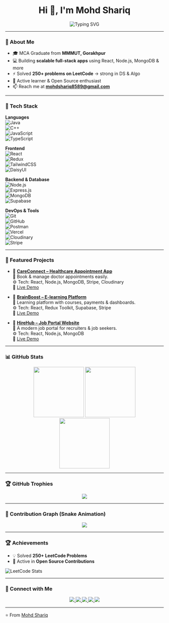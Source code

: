 <h1 align="center">Hi 👋, I'm Mohd Shariq</h1>

<p align="center">
  <img src="https://readme-typing-svg.herokuapp.com?font=Fira+Code&size=26&pause=500&color=00FFFF&center=true&vCenter=true&width=700&lines=Full+Stack+Developer;React+%26+Node.js+Specialist+⚛️;Passionate+Problem+Solver+⚡;Always+Exploring+New+Technologies+🚀;Focused+on+User+Experience+🎯" alt="Typing SVG" />
</p>

---

### 🧠 About Me  
- 🎓 MCA Graduate from **MMMUT, Gorakhpur**  
- 💻 Building **scalable full-stack apps** using React, Node.js, MongoDB & more  
- ⚡ Solved **250+ problems on LeetCode** → strong in DS & Algo  
- 🌱 Active learner & Open Source enthusiast  
- 📫 Reach me at **mohdshariq8589@gmail.com**

---

### 🚀 Tech Stack  

**Languages**  
![Java](https://img.shields.io/badge/Java-%23ED8B00?style=for-the-badge&logo=openjdk&logoColor=white)  
![C++](https://img.shields.io/badge/C++-%2300599C?style=for-the-badge&logo=c%2B%2B&logoColor=white)  
![JavaScript](https://img.shields.io/badge/JavaScript-%23F7DF1E?style=for-the-badge&logo=javascript&logoColor=black)  
![TypeScript](https://img.shields.io/badge/TypeScript-%23007ACC?style=for-the-badge&logo=typescript&logoColor=white)  

**Frontend**  
![React](https://img.shields.io/badge/React-%2361DAFB?style=for-the-badge&logo=react&logoColor=white)  
![Redux](https://img.shields.io/badge/Redux-%23764ABC?style=for-the-badge&logo=redux&logoColor=white)  
![TailwindCSS](https://img.shields.io/badge/TailwindCSS-%2306B6D4?style=for-the-badge&logo=tailwindcss&logoColor=white)  
![DaisyUI](https://img.shields.io/badge/DaisyUI-%23A855F7?style=for-the-badge&logo=daisyui&logoColor=white)  

**Backend & Database**  
![Node.js](https://img.shields.io/badge/Node.js-%23339933?style=for-the-badge&logo=node.js&logoColor=white)  
![Express.js](https://img.shields.io/badge/Express.js-%23000000?style=for-the-badge&logo=express&logoColor=white)  
![MongoDB](https://img.shields.io/badge/MongoDB-%2347A248?style=for-the-badge&logo=mongodb&logoColor=white)  
![Supabase](https://img.shields.io/badge/Supabase-%2300E396?style=for-the-badge&logo=supabase&logoColor=white)  

**DevOps & Tools**  
![Git](https://img.shields.io/badge/Git-%23F05032?style=for-the-badge&logo=git&logoColor=white)  
![GitHub](https://img.shields.io/badge/GitHub-%23181717?style=for-the-badge&logo=github&logoColor=white)  
![Postman](https://img.shields.io/badge/Postman-%23FF6C37?style=for-the-badge&logo=postman&logoColor=white)  
![Vercel](https://img.shields.io/badge/Vercel-%23000000?style=for-the-badge&logo=vercel&logoColor=white)  
![Cloudinary](https://img.shields.io/badge/Cloudinary-%2318BFA3?style=for-the-badge&logo=cloudinary&logoColor=white)  
![Stripe](https://img.shields.io/badge/Stripe-%230055FF?style=for-the-badge&logo=stripe&logoColor=white)  

---

### 📌 Featured Projects  

- 🔗 [**CareConnect – Healthcare Appointment App**](https://github.com/mohdshariq-8589/careconnect)  
  📌 Book & manage doctor appointments easily.  
  ⚙️ Tech: React, Node.js, MongoDB, Stripe, Cloudinary  
  🚀 [Live Demo](https://careconnect.vercel.app)  

- 🔗 [**BrainBoost – E-learning Platform**](https://github.com/mohdshariq-8589/brainboost)  
  📌 Learning platform with courses, payments & dashboards.  
  ⚙️ Tech: React, Redux Toolkit, Supabase, Stripe  
  🚀 [Live Demo](https://brainboost.vercel.app)  

- 🔗 [**HireHub – Job Portal Website**](https://github.com/mohdshariq-8589/hirehub)  
  📌 A modern job portal for recruiters & job seekers.  
  ⚙️ Tech: React, Node.js, MongoDB  
  🚀 [Live Demo](https://hirehub.vercel.app)  

---

### 📊 GitHub Stats  

<p align="center">
  <img src="https://github-readme-stats.vercel.app/api?username=mohdshariq-8589&show_icons=true&theme=radical" height="160"/>
  <img src="https://github-readme-streak-stats.herokuapp.com/?user=mohdshariq-8589&theme=radical" height="160"/>
  <br/>
  <img src="https://github-readme-stats.vercel.app/api/top-langs/?username=mohdshariq-8589&layout=compact&theme=radical" height="160"/>
</p>

---

### 🏆 GitHub Trophies  

<p align="center">
  <img src="https://github-profile-trophy.vercel.app/?username=mohdshariq-8589&theme=radical&no-frame=true&margin-w=15&row=1"/>
</p>

---

### 🐍 Contribution Graph (Snake Animation)  

<p align="center">
  <img src="https://github-readme-activity-graph.vercel.app/graph?username=mohdshariq-8589&theme=react-dark&hide_border=true&area=true"/>
</p>

---

### 🏆 Achievements  

- 💡 Solved **250+ LeetCode Problems**  
- 🥇 Active in **Open Source Contributions**  


![LeetCode Stats](https://leetcard.jacoblin.cool/mohdshariq8589?theme=dark&font=Source%20Code%20Pro)  

---

### 🔗 Connect with Me  

<p align="center">
  <a href="https://www.linkedin.com/in/mohdshariq01/" target="_blank">
    <img src="https://img.shields.io/badge/LinkedIn-0A66C2?style=for-the-badge&logo=linkedin&logoColor=white"/>
  </a>
  <a href="mailto:mohdshariq8589@gmail.com" target="_blank">
    <img src="https://img.shields.io/badge/Gmail-D14836?style=for-the-badge&logo=gmail&logoColor=white"/>
  </a>
  <a href="https://portfolio-three-omega-tq1z6nrx6w.vercel.app" target="_blank">
    <img src="https://img.shields.io/badge/Portfolio-000000?style=for-the-badge&logo=vercel&logoColor=white"/>
  </a>
  <a href="https://leetcode.com/mohdshariq8589" target="_blank">
    <img src="https://img.shields.io/badge/LeetCode-FFA116?style=for-the-badge&logo=leetcode&logoColor=white"/>
  </a>
  <a href="https://www.instagram.com/_shariq______/?hl=en" target="_blank">
    <img src="https://img.shields.io/badge/Instagram-E4405F?style=for-the-badge&logo=instagram&logoColor=white"/>
  </a>
</p>


---

⭐️ From [Mohd Shariq](https://github.com/mohdshariq-8589)
